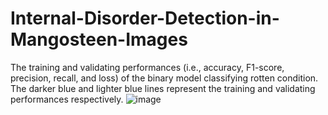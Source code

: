# Internal-Disorder-Detection-in-Mangosteen-Images

The training and validating performances (i.e., accuracy, F1-score, precision, recall, and loss) of the binary model classifying rotten condition. The darker blue and lighter blue lines represent the training and validating performances respectively.
![image](https://github.com/user-attachments/assets/14dcdb2d-ab9e-4bc1-98c6-d2729424827b)


